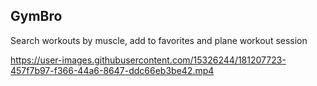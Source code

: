 ## GymBro
Search workouts by muscle, add to favorites and plane workout session

https://user-images.githubusercontent.com/15326244/181207723-457f7b97-f366-44a6-8647-ddc66eb3be42.mp4

